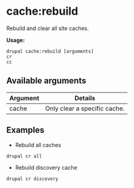 # cache:rebuild
Rebuild and clear all site caches.

**Usage:**
```
drupal cache:rebuild [arguments]
cr
cc
```

## Available arguments
Argument | Details
---------|-------------
cache | Only clear a specific cache.

## Examples
* Rebuild all caches
```
drupal cr all
```
* Rebuild discovery cache
```
drupal cr discovery
```
